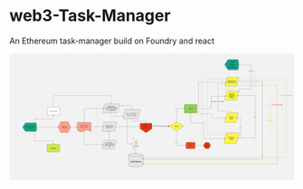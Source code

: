 # web3-Task-Manager
An Ethereum task-manager build on Foundry and react

![Screenshot](FlowChart.png)
